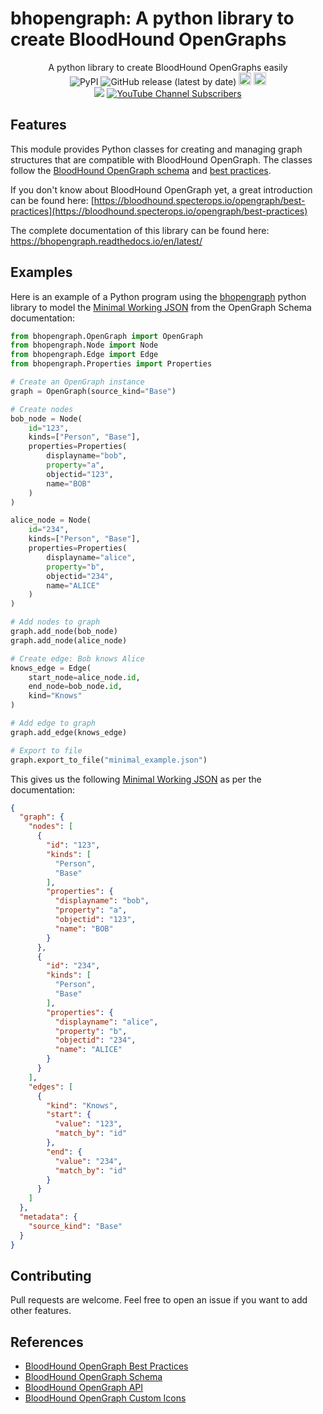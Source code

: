 # bhopengraph: A python library to create BloodHound OpenGraphs 

<p align="center">
  A python library to create BloodHound OpenGraphs easily
  <br>
  <img alt="PyPI" src="https://img.shields.io/pypi/v/bhopengraph">
  <img alt="GitHub release (latest by date)" src="https://img.shields.io/github/v/release/p0dalirius/bhopengraph">
  <a href="https://specterops.io/bloodhound-enterprise/" title="Get BloodHound Enterprise"><img alt="Get BloodHound Enterprise" height=20px src="https://mintlify.s3.us-west-1.amazonaws.com/specterops/assets/enterprise-edition-pill-tag.svg"></a>
  <a href="https://specterops.io/bloodhound-community-edition/" title="Get BloodHound Community"><img alt="Get BloodHound Community" height=20px src="https://mintlify.s3.us-west-1.amazonaws.com/specterops/assets/community-edition-pill-tag.svg"></a>
  <br>
  <a href="https://twitter.com/intent/follow?screen_name=podalirius_" title="Follow"><img src="https://img.shields.io/twitter/follow/podalirius_?label=Podalirius&style=social"></a>
  <a href="https://www.youtube.com/c/Podalirius_?sub_confirmation=1" title="Subscribe"><img alt="YouTube Channel Subscribers" src="https://img.shields.io/youtube/channel/subscribers/UCF_x5O7CSfr82AfNVTKOv_A?style=social"></a>
  <br>
</p>

## Features

This module provides Python classes for creating and managing graph structures that are compatible with BloodHound OpenGraph. The classes follow the [BloodHound OpenGraph schema](https://bloodhound.specterops.io/opengraph/schema) and [best practices](https://bloodhound.specterops.io/opengraph/best-practices).

If you don't know about BloodHound OpenGraph yet, a great introduction can be found here: [https://bloodhound.specterops.io/opengraph/best-practices](https://bloodhound.specterops.io/opengraph/best-practices)

The complete documentation of this library can be found here: https://bhopengraph.readthedocs.io/en/latest/ 

## Examples

Here is an example of a Python program using the [bhopengraph](https://github.com/p0dalirius/bhopengraph) python library to model the [Minimal Working JSON](https://bloodhound.specterops.io/opengraph/schema#minimal-working-json) from the OpenGraph Schema documentation:

```py
from bhopengraph.OpenGraph import OpenGraph
from bhopengraph.Node import Node
from bhopengraph.Edge import Edge
from bhopengraph.Properties import Properties

# Create an OpenGraph instance
graph = OpenGraph(source_kind="Base")

# Create nodes
bob_node = Node(
    id="123",
    kinds=["Person", "Base"],
    properties=Properties(
        displayname="bob",
        property="a",
        objectid="123",
        name="BOB"
    )
)

alice_node = Node(
    id="234",
    kinds=["Person", "Base"],
    properties=Properties(
        displayname="alice",
        property="b",
        objectid="234",
        name="ALICE"
    )
)

# Add nodes to graph
graph.add_node(bob_node)
graph.add_node(alice_node)

# Create edge: Bob knows Alice
knows_edge = Edge(
    start_node=alice_node.id,
    end_node=bob_node.id,
    kind="Knows"
)

# Add edge to graph
graph.add_edge(knows_edge)

# Export to file
graph.export_to_file("minimal_example.json")
```

This gives us the following [Minimal Working JSON](https://bloodhound.specterops.io/opengraph/schema#minimal-working-json) as per the documentation:

```json
{
  "graph": {
    "nodes": [
      {
        "id": "123",
        "kinds": [
          "Person",
          "Base"
        ],
        "properties": {
          "displayname": "bob",
          "property": "a",
          "objectid": "123",
          "name": "BOB"
        }
      },
      {
        "id": "234",
        "kinds": [
          "Person",
          "Base"
        ],
        "properties": {
          "displayname": "alice",
          "property": "b",
          "objectid": "234",
          "name": "ALICE"
        }
      }
    ],
    "edges": [
      {
        "kind": "Knows",
        "start": {
          "value": "123",
          "match_by": "id"
        },
        "end": {
          "value": "234",
          "match_by": "id"
        }
      }
    ]
  },
  "metadata": {
    "source_kind": "Base"
  }
}
```

## Contributing

Pull requests are welcome. Feel free to open an issue if you want to add other features.

## References

- [BloodHound OpenGraph Best Practices](https://bloodhound.specterops.io/opengraph/best-practices)
- [BloodHound OpenGraph Schema](https://bloodhound.specterops.io/opengraph/schema)
- [BloodHound OpenGraph API](https://bloodhound.specterops.io/opengraph/api)
- [BloodHound OpenGraph Custom Icons](https://bloodhound.specterops.io/opengraph/custom-icons)
